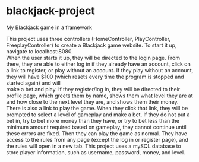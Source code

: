# blackjack-project
My Blackjack game in a framework

This project uses three controllers (HomeController, PlayController, FreeplayController) to create a Blackjack game website. To start it up, navigate to localhost:8080.  
When the user starts it up, they will be directed to the login page. From there, they are able to either log in if they already have an account, click on a link 
to register, or play without an account. If they play without an account, they will have $100 (which resets every time the program is stopped and started again) and will  
make a bet and play. If they register/log in, they will be directed to their profile page, which greets them by name, shows them what level they are at and how close to 
the next level they are, and shows them their money. There is also a link to play the game. When they click that link, they will be prompted to select a level of 
gameplay and make a bet. If they do not put a bet in, try to bet more money than they have, or try to bet less than the minimum amount required based on gameplay, 
they cannot continue until these errors are fixed. Then they can play the game as normal. They have access to the rules from any page (except the log in or register page), 
and the rules will open in a new tab. This project uses a mySQL database to store player information, such as username, password, money, and level.
